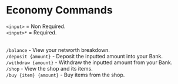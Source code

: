 # Economy Commands
`<input>` = Non Required. <br>
`<input>*` = Required. <br>
<br>

`/balance` - View your networth breakdown. <br>
`/deposit {amount}` - Deposit the inputted amount into your Bank. <br>
`/withdraw {amount}` - Withdraw the inputted amount from your Bank. <br>
`/shop` - View the shop and its items. <br>
`/buy {item} {amount}` - Buy items from the shop. <br>
